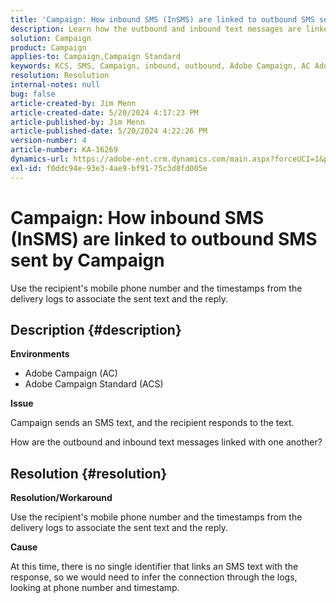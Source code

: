 ```yaml
---
title: 'Campaign: How inbound SMS (InSMS) are linked to outbound SMS sent by Campaign'
description: Learn how the outbound and inbound text messages are linked with one another in Campaign.
solution: Campaign
product: Campaign
applies-to: Campaign,Campaign Standard
keywords: KCS, SMS, Campaign, inbound, outbound, Adobe Campaign, AC Adobe Campaign Standard, ACS
resolution: Resolution
internal-notes: null
bug: false
article-created-by: Jim Menn
article-created-date: 5/20/2024 4:17:23 PM
article-published-by: Jim Menn
article-published-date: 5/20/2024 4:22:26 PM
version-number: 4
article-number: KA-16269
dynamics-url: https://adobe-ent.crm.dynamics.com/main.aspx?forceUCI=1&pagetype=entityrecord&etn=knowledgearticle&id=07d3706b-c416-ef11-9f8a-6045bd006268
exl-id: f0ddc94e-93e3-4ae9-bf91-75c3d8fd005e
---
```

# Campaign: How inbound SMS (InSMS) are linked to outbound SMS sent by Campaign


Use the recipient's mobile phone number and the timestamps from the delivery logs to associate the sent text and the reply.

## Description {#description}


<b>Environments</b>

- Adobe Campaign (AC)
- Adobe Campaign Standard (ACS)


<b>Issue</b>

Campaign sends an SMS text, and the recipient responds to the text.

How are the outbound and inbound text messages linked with one another?


## Resolution {#resolution}


<b>Resolution/Workaround</b>

Use the recipient's mobile phone number and the timestamps from the delivery logs to associate the sent text and the reply.

<b>Cause</b>

At this time, there is no single identifier that links an SMS text with the response, so we would need to infer the connection through the logs, looking at phone number and timestamp.
